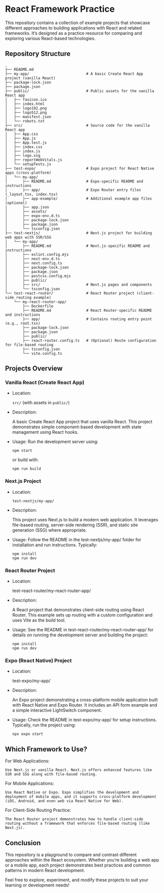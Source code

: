 # React Framework Practice

This repository contains a collection of example projects that showcase different approaches to building applications with React and related frameworks. It’s designed as a practice resource for comparing and exploring various React-based technologies.

## Repository Structure
```
.
├── README.md
├── my-app/                          # A basic Create React App project (vanilla React)
├── package-lock.json
├── package.json
├── public/                          # Public assets for the vanilla React app
│   ├── favicon.ico
│   ├── index.html
│   ├── logo192.png
│   ├── logo512.png
│   ├── manifest.json
│   └── robots.txt
├── src/                             # Source code for the vanilla React app
│   ├── App.css
│   ├── App.js
│   ├── App.test.js
│   ├── index.css
│   ├── index.js
│   ├── logo.svg
│   ├── reportWebVitals.js
│   └── setupTests.js
├── test-expo/                       # Expo project for React Native apps (cross-platform)
│   └── my-app/                      
│       ├── README.md                # Expo-specific README and instructions
│       ├── app/                     # Expo Router entry files (_layout.tsx, index.tsx)
│       ├── app-example/             # Additional example app files (optional)
│       ├── app.json
│       ├── assets/
│       ├── expo-env.d.ts
│       ├── package-lock.json
│       ├── package.json
│       └── tsconfig.json
├── test-nextjs/                     # Next.js project for building web apps with SSR/SSG
│   └── my-app/
│       ├── README.md                # Next.js-specific README and instructions
│       ├── eslint.config.mjs
│       ├── next-env.d.ts
│       ├── next.config.ts
│       ├── package-lock.json
│       ├── package.json
│       ├── postcss.config.mjs
│       ├── public/
│       ├── src/                     # Next.js pages and components
│       └── tsconfig.json
└── test-react-router/               # React Router project (client-side routing example)
    └── my-react-router-app/
        ├── Dockerfile
        ├── README.md                # React Router-specific README and instructions
        ├── app/                     # Contains routing entry point (e.g., root.tsx)
        ├── package-lock.json
        ├── package.json
        ├── public/
        ├── react-router.config.ts   # (Optional) Route configuration for file-based routing
        ├── tsconfig.json
        └── vite.config.ts
```

## Projects Overview

### Vanilla React (Create React App)
- Location: 
    
    `src/` (with assets in `public/`)
- Description:

    A basic Create React App project that uses vanilla React. This project demonstrates simple component-based development with state management using React hooks.
- Usage:
    Run the development server using:
    ```
    npm start
    ```
    or build with:
    ```
    npm run build
    ```

### Next.js Project
- Location:

    `test-nextjs/my-app/`
- Description:

    This project uses Next.js to build a modern web application. It leverages file-based routing, server-side rendering (SSR), and static site generation (SSG) where appropriate.
- Usage:
    Follow the README in the test-nextjs/my-app/ folder for installation and run instructions. Typically:
    ```
    npm install
    npm run dev
    ```

### React Router Project
- Location:
    
    test-react-router/my-react-router-app/
- Description:

    A React project that demonstrates client-side routing using React Router. This example sets up routing with a custom configuration and uses Vite as the build tool.
- Usage:
    See the README in test-react-router/my-react-router-app/ for details on running the development server and building the project:
    ```
    npm install
    npm run dev
    ```

### Expo (React Native) Project
- Location:
    
    test-expo/my-app/
- Description:

    An Expo project demonstrating a cross-platform mobile application built with React Native and Expo Router. It includes an API form example and a simple interactive LightSwitch component.
- Usage:
    Check the README in test-expo/my-app/ for setup instructions. Typically, run the project using:
    ```
    npx expo start
    ```

## Which Framework to Use?

For Web Applications:

    Use Next.js or vanilla React. Next.js offers enhanced features like SSR and SSG along with file-based routing.
For Mobile Applications:

    Use React Native or Expo. Expo simplifies the development and deployment of mobile apps, and it supports cross-platform development (iOS, Android, and even web via React Native for Web).
For Client-Side Routing Practice:

    The React Router project demonstrates how to handle client-side routing without a framework that enforces file-based routing (like Next.js).

## Conclusion

This repository is a playground to compare and contrast different approaches within the React ecosystem. Whether you’re building a web app or a mobile app, each project demonstrates best practices and common patterns in modern React development.

Feel free to explore, experiment, and modify these projects to suit your learning or development needs!   